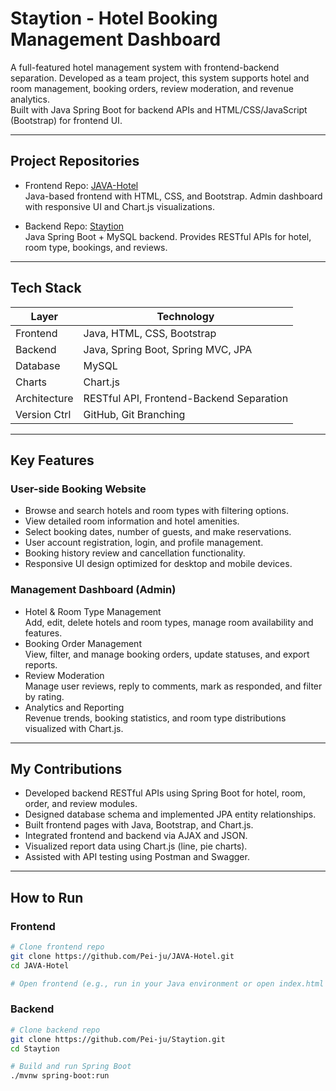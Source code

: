 # Staytion - Hotel Booking Management Dashboard

A full-featured hotel management system with frontend-backend separation. Developed as a team project, this system supports hotel and room management, booking orders, review moderation, and revenue analytics.  
Built with Java Spring Boot for backend APIs and HTML/CSS/JavaScript (Bootstrap) for frontend UI.

---

## Project Repositories

- Frontend Repo: [JAVA-Hotel](https://github.com/Pei-ju/JAVA-Hotel)  
  Java-based frontend with HTML, CSS, and Bootstrap. Admin dashboard with responsive UI and Chart.js visualizations.

- Backend Repo: [Staytion](https://github.com/Pei-ju/Staytion)  
  Java Spring Boot + MySQL backend. Provides RESTful APIs for hotel, room type, bookings, and reviews.

---

## Tech Stack

| Layer        | Technology                                  |
|--------------|----------------------------------------------|
| Frontend     | Java, HTML, CSS, Bootstrap                    |
| Backend      | Java, Spring Boot, Spring MVC, JPA           |
| Database     | MySQL                                        |
| Charts       | Chart.js                                     |
| Architecture | RESTful API, Frontend-Backend Separation     |
| Version Ctrl | GitHub, Git Branching                        |

---

## Key Features

### User-side Booking Website

- Browse and search hotels and room types with filtering options.
- View detailed room information and hotel amenities.
- Select booking dates, number of guests, and make reservations.
- User account registration, login, and profile management.
- Booking history review and cancellation functionality.
- Responsive UI design optimized for desktop and mobile devices.

### Management Dashboard (Admin)

- Hotel & Room Type Management  
  Add, edit, delete hotels and room types, manage room availability and features.
- Booking Order Management  
  View, filter, and manage booking orders, update statuses, and export reports.
- Review Moderation  
  Manage user reviews, reply to comments, mark as responded, and filter by rating.
- Analytics and Reporting  
  Revenue trends, booking statistics, and room type distributions visualized with Chart.js.

---

## My Contributions

- Developed backend RESTful APIs using Spring Boot for hotel, room, order, and review modules.
- Designed database schema and implemented JPA entity relationships.
- Built frontend pages with Java, Bootstrap, and Chart.js.
- Integrated frontend and backend via AJAX and JSON.
- Visualized report data using Chart.js (line, pie charts).
- Assisted with API testing using Postman and Swagger.

---

## How to Run

### Frontend

```bash
# Clone frontend repo
git clone https://github.com/Pei-ju/JAVA-Hotel.git
cd JAVA-Hotel

# Open frontend (e.g., run in your Java environment or open index.html if applicable)
```
### Backend

```bash
# Clone backend repo
git clone https://github.com/Pei-ju/Staytion.git
cd Staytion

# Build and run Spring Boot
./mvnw spring-boot:run
```
